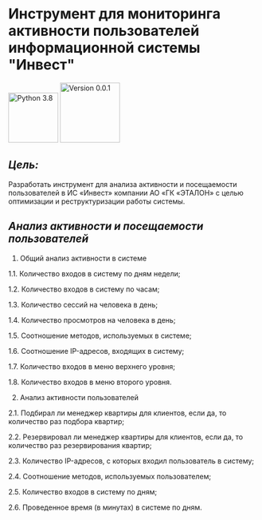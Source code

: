 # Инструмент для мониторинга активности пользователей информационной системы "Инвест"
<img src="https://img.shields.io/badge/Python-3.8-9cf" width="100" alt="Python 3.8"> <img src="https://img.shields.io/badge/Version-0.0.1-9cf" width="120" alt="Version 0.0.1">
<h2> <i> Цель: </i> </h2>
Разработать инструмент для анализа активности и посещаемости пользователей в ИС «Инвест» компании АО «ГК «ЭТАЛОН» с целью оптимизации и реструктуризации работы системы.
<h2> <i> Анализ активности и посещаемости пользователей </i> </h2>

1. Общий анализ активности в системе

1.1. Количество входов в систему по дням недели;

1.2. Количество входов в систему по часам;

1.3. Количество сессий на человека в день;

1.4. Количество просмотров на человека в день;

1.5. Соотношение методов, используемых в системе;

1.6. Соотношение IP-адресов, входящих в систему;

1.7. Количество входов в меню верхнего уровня;

1.8. Количество входов в меню второго уровня.

2. Анализ активности пользователей 

2.1. Подбирал ли менеджер квартиры для клиентов, если да, то количество раз подбора квартир;

2.2. Резервировал ли менеджер квартиры для клиентов, если да, то количество раз резервирования квартир;

2.3. Количество IP-адресов, с которых входил пользователь в систему;

2.4. Соотношение методов, используемых пользователем;

2.5. Количество входов в систему по дням;

2.6. Проведенное время (в минутах) в системе по дням.
